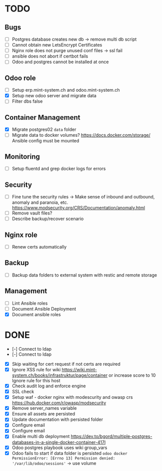 # TODO

## Bugs

- [ ] Postgres database creates new db -> remove multi db script
- [ ] Cannot obtain new LetsEncrypt Certificates
- [ ] Nginx role does not purge unused conf files -> ssl fail
- [ ] ansible does not abort if certbot fails
- [ ] Odoo and postgres cannot be installed at once

## Odoo role

- [ ] Setup erp.mint-system.ch and odoo.mint-system.ch
- [x] Setup new odoo server and migrate data
- [ ] Filter dbs false

## Container Management

- [x] Migrate postgres02 `data` folder
- [ ] Migrate data to docker volumes? https://docs.docker.com/storage/ Ansible config must be mounted

## Monitoring

- [ ] Setup fluentd and grep docker logs for errors

## Security

- [ ] Fine tune the security rules -> Make sense of inbound and outbound, anomaly and paranoia, etc. https://www.modsecurity.org/CRS/Documentation/anomaly.html
- [ ] Remove vault files?
- [ ] Describe backup/recover scenario

## Nginx role

- [ ] Renew certs automatically

## Backup

- [ ] Backup data folders to external system with restic and remote storage

## Management

- [ ] Lint Ansible roles
- [ ] Document Ansible Deployment
- [x] Document ansible roles

# DONE

- [-] Connect to ldap
- [-] Connect to ldap
- [x] Skip waiting for cert request if not certs are required
- [x] Ignore XSS rule for wiki
      https://wiki.mint-system.ch/books/infrastruktur/page/container
      or increase score to 10
      Ignore rule for this host
- [x] Check audit log and enforce engine
- [x] SSL check
- [x] Setup waf - docker nginx with modescurity and owasp crs https://hub.docker.com/r/owasp/modsecurity
- [x] Remove server_names variable
- [x] Ensure all assets are persisted
- [x] Update documentation with persisted folder
- [x] Configure email
- [x] Configure email
- [x] Enable multi db deployment https://dev.to/bgord/multiple-postgres-databases-in-a-single-docker-container-417l
- [x] Odoo postgres playbook uses wiki group_vars
- [x] Odoo fails to start if data folder is persisted `odoo docker PermissionError: [Errno 13] Permission denied: '/var/lib/odoo/sessions'` -> use volume